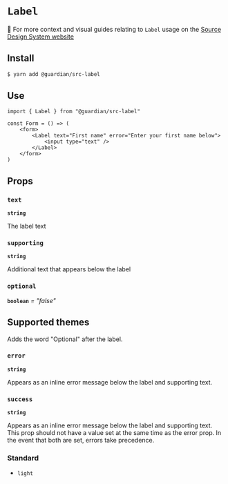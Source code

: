 # `Label`

📣 For more context and visual guides relating to `Label` usage on the [Source Design System website](https://www.theguardian.design)

## Install

```sh
$ yarn add @guardian/src-label
```

## Use

```tsx
import { Label } from "@guardian/src-label"

const Form = () => (
    <form>
        <Label text="First name" error="Enter your first name below">
            <input type="text" />
        </Label>
    </form>
)
```

## Props

### `text`

**`string`**

The label text

### `supporting`

**`string`**

Additional text that appears below the label

### `optional`

**`boolean`** _= "false"_

## Supported themes

Adds the word "Optional" after the label.

### `error`

**`string`**

Appears as an inline error message below the label and supporting text.

### `success`

**`string`**

Appears as an inline error message below the label and supporting text. This prop should not have a
value set at the same time as the error prop. In the event that both are set, errors take precedence.

### Standard

-   `light`
